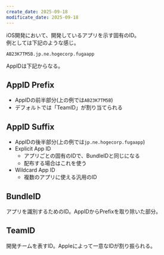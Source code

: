 ```yaml
---
create_date: 2025-09-18
modificate_date: 2025-09-18
---
```

iOS開発において、開発しているアプリを示す固有のID。  
例としては下記のような感じ。
```
AB23K7TM5B.jp.ne.hogecorp.fugaapp
```

AppIDは下記からなる。

## AppID Prefix
* AppIDの前半部分(上の例では`AB23K7TM5B`)
* デフォルトでは「TeamID」が割り当てられる

## AppID Suffix
* AppIDの後半部分(上の例では`jp.ne.hogecorp.fugaapp`)
* Explicit App ID
  - アプリごとの固有のIDで、BundleIDと同じになる
  - 配布する場合はこれを使う
* Wildcard App ID
  - 複数のアプリに使える汎用のID

## BundleID
アプリを識別するためのID。AppIDからPrefixを取り除いた部分。

## TeamID
開発チームを表すID。Appleによって一意なIDが割り振られる。